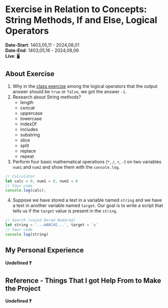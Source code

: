# Exercise in Relation to Concepts: String Methods, If and Else, Logical Operators
**Date-Start**: 1403,05,11 - 2024,08,01<br>
**Date-End**: 1403,05,16 - 2024,08,06<br>
**Live**: [🖥️](https://amirhossein-github.github.io/teacher-khateri/courses/course-1/session-8/exercise/index.html)<br>

## About Exercise
1. Why in the [class exercise](https://github.com/amirhossein-github/teacher-khateri/blob/main/courses/course-1/session-8/README.md#number-three) among the logical operators that the output answer should be `true` or `false`, we got the answer `-1`.
2. Research about String methods?
    - length
    - concat
    - uppercase
    - lowercase
    - indexOf
    - includes
    - substring
    - slice
    - split
    - replace
    - repeat
3. Perform four basic mathematical operations (`*`, `/`, `+`, `-`) on two variables `num1` and `num2` and show them with the `console.log`.
```js
// Calculator
let calc = 0, num1 = 0, num2 = 0
// Your code
console.log(calc);
```
4. Suppose we have stored a text in a variable named `string` and we have a text in another variable named `target`.
Our goal is to write a script that tells us if the `target` value is present in the `string`.
```js
// Search (vojod Darad Nadarad)
let string = '...HARCHI...', target = 'x'
// Your code
console.log(string)
```
## My Personal Experience
**Undefined ❓**

## Reference - Things That I got Help From to Make the Project
**Undefined ❓**